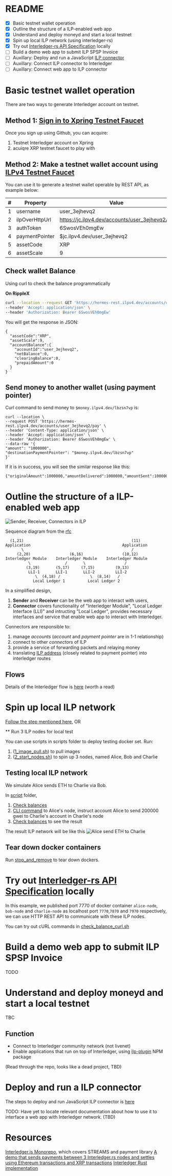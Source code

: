 # README

- [x] Basic testnet wallet operation
- [x] Outline the structure of a ILP-enabled web app
- [x] Understand and deploy moneyd and start a local testnet
- [x] Spin up local ILP network (using interledger-rs)
- [x] Try out [Interledger-rs API Specification](https://app.swaggerhub.com/apis/interledger-rs/Interledger/1.1) locally
- [ ] Build a demo web app to submit ILP SPSP Invoice
- [ ] Auxillary: Deploy and run a JavaScript [ILP connector](https://github.com/interledgerjs/ilp-connector)
- [ ] Auxillary: Connect ILP connector to Interledger
- [ ] Auxillary: Connect web app to ILP connector

# Basic testnet wallet operation

There are two ways to generate Interledger account on testnet.

## Method 1: [Sign in to Xpring Testnet Faucet](https://wallet.ilpv4.dev/ilp-wallet)

Once you sign up using Github, you can acquire:

1. Testnet Interledger account on Xpring
2. acuiqre XRP testnet faucet to play with

## Method 2: Make a testnet wallet account using [ILPv4 Testnet Faucet](https://faucet.ilpv4.dev/)

You can use it to generate a testnet wallet operable by REST API, as example below:

| #   | Property       | Value                                           |
| --- | -------------- | ----------------------------------------------- |
| 1   | username       | user_3ejhevq2                                   |
| 2   | ilpOverHttpUrl | https://jc.ilpv4.dev/accounts/user_3ejhevq2/ilp |
| 3   | authToken      | 6SwosVEh0mgEw                                   |
| 4   | paymentPointer | $jc.ilpv4.dev/user_3ejhevq2                     |
| 5   | assetCode      | XRP                                             |
| 6   | assetScale     | 9                                               |

## Check wallet Balance

Using curl to check the balance programmatically

**On RippleX**

```bash
curl --location --request GET 'https://hermes-rest.ilpv4.dev/accounts/user_3ejhevq2/balance' \
--header 'Accept: application/json' \
--header 'Authorization: Bearer 6SwosVEh0mgEw'
```

You will get the response in JSON:

```
{
  "assetCode":"XRP",
  "assetScale":9,
  "accountBalance":{
    "accountId":"user_3ejhevq2",
    "netBalance":0,
    "clearingBalance":0,
    "prepaidAmount":0
  }
}
```

## Send money to another wallet (using payment pointer)

Curl command to send money to `$money.ilpv4.dev/lbzsn7vp` is:

```
curl --location \
--request POST 'https://hermes-rest.ilpv4.dev/accounts/user_3ejhevq2/pay' \
--header 'Content-Type: application/json' \
--header 'Accept: application/json' \
--header 'Authorization: Bearer 6SwosVEh0mgEw' \
--data-raw '{
"amount": "1000000",
"destinationPaymentPointer": "$money.ilpv4.dev/lbzsn7vp"
}'
```

If it is in success, you will see the similar response like this:

```
{"originalAmount":1000000,"amountDelivered":1000000,"amountSent":1000000,"successfulPayment":true}
```

# Outline the structure of a ILP-enabled web app

![Sender, Receiver, Connectors in ILP](https://interledger.org/rfcs/shared/graphs/interledger-model.svg?_cchid=0576855be050db3ae68a764cd2e01b2c)

Sequence diagram from the [rfc](deprecated/0003-interledger-protocol/0003-interledger-protocol.md)

```
  (1,21)                                               (11)
Application                                        Application
       \                                               /
     (2,20)                 (6,16)                 (10,12)
Interledger Module    Interledger Module    Interledger Module
          \               /       \                 /
         (3,19)       (5,17)     (7,15)         (9,13)
          LLI-1       LLI-1       LLI-2         LLI-2
             \  (4,18) /             \  (8,14)   /
            Local Ledger 1          Local Ledger 2
```

In a simplified design,

1. **Sender** and **Receiver** can be the web app to interact with users,
2. **Connector** covers functionality of "Interledger Module", "Local Ledger Interface (LLI)" and intructing "Local Ledger", provides necessary interfaces and service that enable web app to interact with Interledger.

Connectors are responsible to:

1. manage _accounts_ (_account_ and _payment pointer_ are in 1-1 relationship)
2. connect to other _connectors_ of ILP
3. provide a service of forwarding packets and relaying money
4. translating [ILP address](https://github.com/interledger/rfcs/blob/master/0015-ilp-addresses/0015-ilp-addresses.md) (closely related to payment pointer) into interledger routes

## Flows

Details of the Interledger flow is [here](https://github.com/interledger/rfcs/blob/master/0027-interledger-protocol-4/0027-interledger-protocol-4.md#flow) (worth a read)

# Spin up local ILP network

[Follow the step mentioned here](https://interledger.org/developer-tools/get-started/spin-up/), OR

\*\* Run 3 ILP nodes for local test

You can use scripts in scripts folder to deploy testing docker set. Run:

1. ([1_image_pull.sh](scripts/1_image_pull.sh)) to pull images
2. ([2_start_nodes.sh](scripts/2_start_nodes.sh)) to spin up 3 nodes, named Alice, Bob and Charlie

## Testing local ILP network

We simulate Alice sends ETH to Charlie via Bob.

In [script](scripts/1_image_pull.sh) folder,

1. [Check balances](scripts/check_balances.sh)
2. [CLI command](scripts/alice_send_eth_to_charlie.sh) to Alice's node, instruct account Alice to send 200000 gwei to Charlie's account in Charlie's node
3. [Check balances](scripts/check_balances.sh) to see the result

The result ILP network will be like this
![Alice send ETH to Charlie](docs/alice_send_eth_to_charlie.svg)

## Tear down docker containers

Run [stop_and_remove](scripts/stop_and_remove.sh) to tear down dockers.

# Try out [Interledger-rs API Specification](https://app.swaggerhub.com/apis/interledger-rs/Interledger/1.1) locally

In this example, we published port 7770 of docker container `alice-node`, `bob-node` and `charlie-node` as localhost port `7770`,`7870` and `7970` respectively, we can use HTTP REST API to communicate with these ILP nodes.

You can try out cURL commands in [check_balance_curl.sh](scripts/check_balances_curl.sh)

# Build a demo web app to submit ILP SPSP Invoice

TODO

# Understand and deploy moneyd and start a local testnet

TBC

## Function

- Connect to Interledger community network (not livenet)
- Enable applications that run on top of Interledger, using [ilp-plugin](https://www.npmjs.com/package/ilp-plugin) NPM package

(Read through the repo, looks like a dead project, TBD)

# Deploy and run a ILP connector

The steps to deploy and run JavaScript ILP connector is [here](https://github.com/interledgerjs/ilp-connector)

TODO: Have yet to locate relevant documentation about how to use it to interface a web app with Interledger network. (TBD)

# Resources

[Interledger.js Monorepo](https://github.com/interledgerjs/interledgerjs), which covers STREAMS and payment library
[A demo that sends payments between 3 Interledger.rs nodes and settles using Ethereum transactions and XRP transactions](https://github.com/interledger/interledger-rs/tree/master/examples/eth-xrp-three-nodes)
[Interledger Rust implementation](https://github.com/interledger/interledger-rs)
